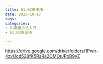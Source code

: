 ```yaml
---
title: 61.02朱玉琦
date: 2023-10-17
tags: 
categories:
- 61數量方法入門
- 61.02朱玉琦

---
```

https://drive.google.com/drive/folders/1Pwn-4zvUcd528fK5RsRa2OMOrJPoB9yZ
